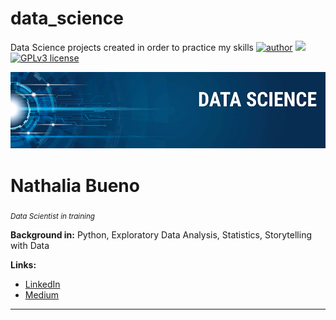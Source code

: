 # data_science
Data Science projects created in order to practice my skills
[![author](https://img.shields.io/badge/author-carlosfab-red.svg)](https://www.linkedin.com/in/nathaliabueno) [![](https://img.shields.io/badge/python-3.7+-blue.svg)](https://www.python.org/downloads/release/python-365/) [![GPLv3 license](https://img.shields.io/badge/License-GPLv3-blue.svg)](http://perso.crans.org/besson/LICENSE.html)

<p align="center">
  <img src="banner.png" >
</p>

# Nathalia Bueno
<sub>*Data Scientist in training*</sub>

**Background in:** Python, Exploratory Data Analysis, Statistics, Storytelling with Data

**Links:**
* [LinkedIn](https://www.linkedin.com/in/nathaliabueno)
* [Medium](https://medium.com/@na.bueno00)


---
